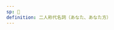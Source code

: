 ```yaml
---
sp: 󱥞
definition: 二人称代名詞（あなた、あなた方）
---
```

<!-- you is a second-person pronoun. it talks about you and y'all, the group you're part of. -->